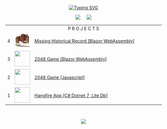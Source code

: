 

<p  align="center">
<a href="https://git.io/typing-svg"><img src="https://readme-typing-svg.demolab.com?font=Fira+Code&pause=1000&color=46F71F&center=true&vCenter=true&width=525&lines=Hello!+Welcome+to+my+profile.+I+am+htetpyie." alt="Typing SVG" /></a>
</p>

<!--
<p align="center">
      <img src="https://komarev.com/ghpvc/?username=htetpyie&style=flat-square&color=brightgreen">
</p>
!-->

<p align="center">
<img src="https://github-readme-stats.vercel.app/api?username=htetpyie&show_icons=true&theme=blue-green"></img> &nbsp; &nbsp; 
<img src="https://github-readme-stats.vercel.app/api/top-langs/?username=htetpyie&hide=css,html&layout=compact&theme=blue-green"></img>
</p>


<!---
![Top Langs](https://github-readme-stats.vercel.app/api/top-langs/?username=htetpyie&hide=css,html&layout=compact&theme=github_dark)
--->
<!---
htetpyie/htetpyie is a ✨ special ✨ repository because its `README.md` (this file) appears on your GitHub profile.
You can click the Preview link to take a look at your changes.
--->


<table align="center">
    <tr>
        <td colspan="3"  align="center">P R O J E C T S </td>
    </tr>
       <tr>
        <td>4</td>
        <td><img src="https://github.com/htetpyie/blazor-web-asm-missing-historical-record/blob/master/BlazorWebAsm.MissingHistoricalRecord/wwwroot/img/books.png" width=50 height=50></td>
        <td width=500><a target="_blank" href="https://htetpyie-blazor-web-asm-mhr.netlify.app/">Missing Historical Record [Blazor WebAssembly]</a></td>
    </tr>
     <tr>
        <td>3</td>
        <td><img src="https://htetpyie-2048-game-blazor-webasm.netlify.app/img/2048.png" width=50 height=50></td>
        <td width=500><a target="_blank" href="https://htetpyie-2048-game-blazor-webasm.netlify.app">2048 Game [Blazor WebAssembly]</a></td>
    </tr>
    <tr>
        <td>2</td>
        <td><img src="https://htetpyie-2048-game.netlify.app/2048.png" width=50 height=50></td>
        <td width=500><a target="_blank" href="https://htetpyie-2048-game.netlify.app/">2048 Game [Javascript]</a></td>
    </tr>
   <tr>
        <td>1</td>
        <td><img src="http://hangfire-app.somee.com/img/hangfire.png" width=50 height=50></td>
        <td><a target="_blank" href="http://hangfire-app.somee.com/">Hangfire App [C# Dotnet 7, Lite Db]</a></td>
    </tr>
</table>


<br>
<p align="center">
<a href="https://wakatime.com"><img src="https://wakatime.com/share/@htetpyie/a4ac9999-86ee-4001-ace4-11786c7b06b3.png" /></a>
</p>
 
